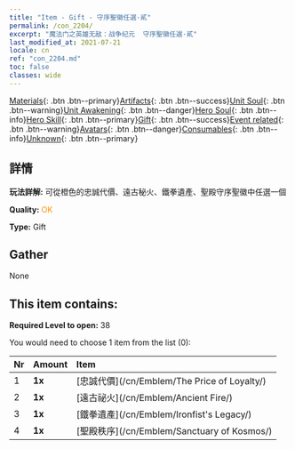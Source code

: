 ```yaml
---
title: "Item - Gift - 守序聖徽任選·貳"
permalink: /con_2204/
excerpt: "魔法门之英雄无敌：战争纪元  守序聖徽任選·貳"
last_modified_at: 2021-07-21
locale: cn
ref: "con_2204.md"
toc: false
classes: wide
---
```

 [Materials](/ItemsCN/){: .btn .btn--primary}[Artifacts](/ItemsCN/Artifacts/){: .btn .btn--success}[Unit Soul](/ItemsCN/UnitSoul/){: .btn .btn--warning}[Unit Awakening](/ItemsCN/UnitAwakening/){: .btn .btn--danger}[Hero Soul](/ItemsCN/HeroSoul/){: .btn .btn--info}[Hero Skill](/ItemsCN/HeroSkill/){: .btn .btn--primary}[Gift](/ItemsCN/Gift/){: .btn .btn--success}[Event related](/ItemsCN/Events/){: .btn .btn--warning}[Avatars](/ItemsCN/Avatars/){: .btn .btn--danger}[Consumables](/ItemsCN/Consumables/){: .btn .btn--info}[Unknown](/ItemsCN/Unknown/){: .btn .btn--primary}

## 詳情
 **玩法詳解:** 可從橙色的忠誠代價、遠古秘火、鐵拳遺產、聖殿守序聖徽中任選一個

 **Quality:** <span style="color: #FF8C00">OK</span>

 **Type:** Gift

## Gather

  None

## This item contains:

 **Required Level to open:** 38

 You would need to choose 1 item from the list (0):

  | Nr | Amount |     Item    |
  |:---|:-------|:------------|
  | 1 |  **1x** | [忠誠代價](/cn/Emblem/The Price of Loyalty/) |  | 
  | 2 |  **1x** | [遠古祕火](/cn/Emblem/Ancient Fire/) |  | 
  | 3 |  **1x** | [鐵拳遺產](/cn/Emblem/Ironfist's Legacy/) |  | 
  | 4 |  **1x** | [聖殿秩序](/cn/Emblem/Sanctuary of Kosmos/) |  | 
